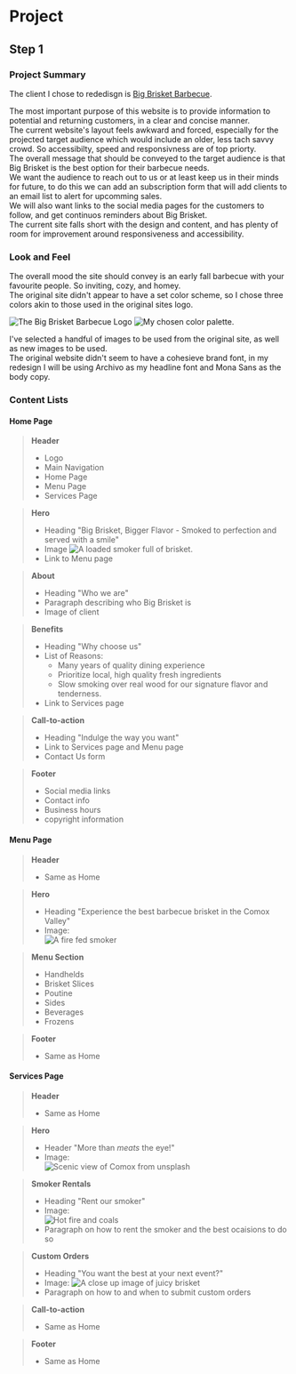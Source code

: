 # Project

## Step 1

### Project Summary

The client I chose to rededisgn is [Big Brisket Barbecue](https://bigbrisketbarbecue.com/).

The most important purpose of this website is to provide information to potential and returning customers, in a clear and concise manner.  
The current website's layout feels awkward and forced, especially for the projected target audience which would include an older, less tach savvy crowd. So accessibilty, speed and responsivness are of top priorty.  
The overall message that should be conveyed to the target audience is that Big Brisket is the best option for their barbecue needs.  
We want the audience to reach out to us or at least keep us in their minds for future, to do this we can add an subscription form that will add clients to an email list to alert for upcomming sales.  
We will also want links to the social media pages for the customers to follow, and get continuos reminders about Big Brisket.  
The current site falls short with the design and content, and has plenty of room for improvement around responsiveness and accessibility.

### Look and Feel

The overall mood the site should convey is an early fall barbecue with your favourite people. So inviting, cozy, and homey.  
The original site didn't appear to have a set color scheme, so I chose three colors akin to those used in the original sites logo.

![The Big Brisket Barbecue Logo](images/brisketlogo.jpg "Original Logo") ![My chosen color palette](images/color-pallete.jpg).

I've selected a handful of images to be used from the original site, as well as new images to be used.  
The original website didn't seem to have a cohesieve brand font, in my redesign I will be using Archivo as my headline font and Mona Sans as the body copy.

### Content Lists

#### Home Page

> **Header**
>
> - Logo
> - Main Navigation
> - Home Page
> - Menu Page
> - Services Page

> **Hero**
>
> - Heading "Big Brisket, Bigger Flavor - Smoked to perfection and served with a smile"
> - Image
>   ![A loaded smoker full of brisket](images/smoker.jpg).
> - Link to Menu page

> **About**
>
> - Heading "Who we are"
> - Paragraph describing who Big Brisket is
> - Image of client

> **Benefits**
>
> - Heading "Why choose us"
> - List of Reasons:
>   - Many years of quality dining experience
>   - Prioritize local, high quality fresh ingredients
>   - Slow smoking over real wood for our signature flavor and tenderness.
> - Link to Services page

> **Call-to-action**
>
> - Heading "Indulge the way you want"
> - Link to Services page and Menu page
> - Contact Us form

> **Footer**
>
> - Social media links
> - Contact info
> - Business hours
> - copyright information

#### Menu Page

> **Header**
>
> - Same as Home

> **Hero**
>
> - Heading "Experience the best barbecue brisket in the Comox Valley"
> - Image:  
>   ![A fire fed smoker](images/fire-smoker.jpg)

> **Menu Section**
>
> - Handhelds
> - Brisket Slices
> - Poutine
> - Sides
> - Beverages
> - Frozens

> **Footer**
>
> - Same as Home

#### Services Page

> **Header**
>
> - Same as Home

> **Hero**
>
> - Header "More than _meats_ the eye!"
> - Image:  
>   ![Scenic view of Comox from unsplash](images/frugal-flyer-hWVHcMQ7dGk-unsplash.jpg)

> **Smoker Rentals**
>
> - Heading "Rent our smoker"
> - Image:  
>   ![Hot fire and coals](images/james-hardman-iSBFFR7N3Mo-unsplash.jpg)
> - Paragraph on how to rent the smoker and the best ocaisions to do so

> **Custom Orders**
>
> - Heading "You want the best at your next event?"
> - Image:
>   ![A close up image of juicy brisket](images/israel-albornoz-X_yiZP3NTkE-unsplash.jpg)
> - Paragraph on how to and when to submit custom orders

> **Call-to-action**
>
> - Same as Home

> **Footer**
>
> - Same as Home
